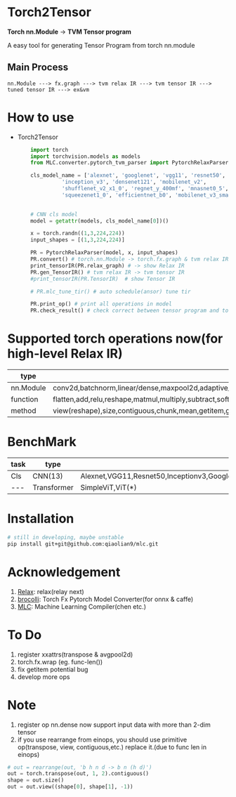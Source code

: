 # Torch2Tensor

**Torch nn.Module** -> **TVM Tensor program**

A easy tool for generating Tensor Program from torch nn.module

## Main Process
```
nn.Module ---> fx.graph ---> tvm relax IR ---> tvm tensor IR ---> tuned tensor IR ---> ex&vm
```

# How to use
* Torch2Tensor
    ``` python
        import torch
        import torchvision.models as models
        from MLC.converter.pytorch_tvm_parser import PytorchRelaxParser, print_tensorIR

        cls_model_name = ['alexnet', 'googlenet', 'vgg11', 'resnet50', 
                  'inception_v3', 'densenet121', 'mobilenet_v2', 
                  'shufflenet_v2_x1_0', 'regnet_y_400mf', 'mnasnet0_5', 
                  'squeezenet1_0', 'efficientnet_b0', 'mobilenet_v3_small]
        

        # CNN cls model
        model = getattr(models, cls_model_name[0])()

        x = torch.randn((1,3,224,224))
        input_shapes = [(1,3,224,224)]

        PR = PytorchRelaxParser(model, x, input_shapes)
        PR.convert() # torch.nn.Module -> torch.fx.graph & tvm relax IR
        print_tensorIR(PR.relax_graph) # -> show Relax IR
        PR.gen_TensorIR() # tvm relax IR -> tvm tensor IR
        #print_tensorIR(PR.TensorIR)  # show Tensor IR

        # PR.mlc_tune_tir() # auto schedule(ansor) tune tir

        PR.print_op() # print all operations in model
        PR.check_result() # check correct between tensor program and torch model
    ```

# Supported torch operations now(for high-level Relax IR)
|type|name|
|---|---|
|nn.Module|conv2d,batchnorm,linear/dense,maxpool2d,adaptive_avg_pool2d,avg_pool2d,softmax,sigmoid,Dropout,relu,silu,relu6,hardsigmoid,hardswish|
|function|flatten,add,relu,reshape,matmul,multiply,subtract,softmax,sigmoid,maxpool2d,avgpool2d,concat,transpose,floordiv,stochasticdepth|
|method|view(reshape),size,contiguous,chunk,mean,getitem,getattr|


# BenchMark
|task|type|name|
|---|---|---|
|Cls|CNN(13)|Alexnet,VGG11,Resnet50,Inceptionv3,GoogleNet,Densenet121,Mobilenetv2,Shufflenet,Regnet,MNasnet,Squeezenet1,EfficientNet,MobileNetv3|
|---|Transformer|SimpleViT,ViT(*)|

# Installation
```bash
# still in developing, maybe unstable
pip install git+git@github.com:qiaolian9/mlc.git
```

# Acknowledgement
1. [Relax](https://github.com/tlc-pack/relax): relax(relay next)
2. [brocolli](https://github.com/inisis/brocolli): Torch Fx Pytorch Model Converter(for onnx & caffe)
3. [MLC](https://mlc.ai/summer22-zh/): Machine Learning Compiler(chen etc.)

# To Do
1. register xxattrs(transpose & avgpool2d)
2. torch.fx.wrap (eg. func-len())
3. fix getitem potential bug
4. develop more ops

# Note
1. register op nn.dense now support input data with more than 2-dim tensor
2. if you use rearrange from einops, you should use primitive op(transpose, view, contiguous,etc.) replace it.(due to func len in einops)
```python
# out = rearrange(out, 'b h n d -> b n (h d)')
out = torch.transpose(out, 1, 2).contiguous()
shape = out.size()
out = out.view((shape[0], shape[1], -1))
```